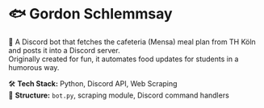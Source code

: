 # 🐟 Gordon Schlemmsay

📌 A Discord bot that fetches the cafeteria (Mensa) meal plan from TH Köln and posts it into a Discord server.  
Originally created for fun, it automates food updates for students in a humorous way.

🛠️ **Tech Stack:** Python, Discord API, Web Scraping  
📁 **Structure:** `bot.py`, scraping module, Discord command handlers
